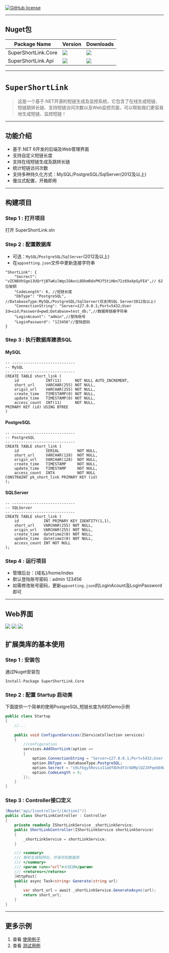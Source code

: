 
[![GitHub license](https://img.shields.io/github/license/dotnetcore/EasyCaching.svg)](https://github.com/dotnetcore/EasyCaching/blob/master/LICENSE)

----------

## Nuget包

| Package Name |  Version | Downloads
|--------------|  ------- | ----
| SuperShortLink.Core | ![](https://img.shields.io/badge/nuget-v1.2.1-blue) | ![](https://img.shields.io/badge/downloads-xM-brightgreen)|
| SuperShortLink.Api | ![](https://img.shields.io/badge/nuget-v1.2.1-blue) | ![](https://img.shields.io/badge/downloads-xM-brightgreen)|

---------

# `SuperShortLink`
> 这是一个基于.NET开源的短链生成及监控系统，它包含了在线生成短链、短链跳转长链、支持短链访问次数以及Web监控页面，可以帮助我们更容易地生成短链、监控短链！

-------

## 功能介绍
 - 基于.NET 6开发的后端及Web管理界面
 - 支持自定义短链长度
 - 支持在线短链生成及跳转长链
 - 统计短链访问次数
 - 支持多种持久化方式：MySQL/PostgreSQL/SqlServer(2012及以上)
 - 傻瓜式配置，开箱即用

------
## 构建项目

### Step 1 : 打开项目
打开 SuperShortLink.sln

### Step 2 : 配置数据库
- 可选：`MySQL`/`PostgreSQL`/`SqlServer`(2012及以上)
- 在`appsetting.json`文件中更新连接字符串
```
"ShortLink": {
    "Secrect": "vZCN8VhSge13UQrYjBTwKulWqsIOAocL0DkmRdxPMJf5tiHbn72z69aXpGyFE4",// 62位秘钥
    "CodeLength": 6, //短链长度
    "DbType": "PostgreSQL", //DatabaseType:MySQL/PostgreSQL/SqlServer(仅支持SQL Server2012及以上)
    "ConnectionString": "Server=127.0.0.1;Port=5432;User Id=uid;Password=pwd;Database=test_db;",//数据库链接字符串
    "LoginAcount": "admin",//登陆账号
    "LoginPassword": "123456"//登陆密码
}
```
### Step 3 : 执行数据库建表SQL

#### MySQL
```
-- ----------------------------
-- MySQL
-- ----------------------------
CREATE TABLE short_link (
    id            INT(11)      NOT NULL AUTO_INCREMENT,
    short_url     VARCHAR(255) NOT NULL,
    origin_url    VARCHAR(255) NOT NULL,
    create_time   TIMESTAMP(0) NOT NULL,
    update_time   TIMESTAMP(0) NOT NULL,
    access_count  INT(11)      NOT NULL,
PRIMARY KEY (id) USING BTREE 
)
```

#### PostgreSQL
```
-- ----------------------------
-- PostgreSQL
-- ----------------------------
CREATE TABLE short_link (
    id            SERIAL        NOT NULL,
    short_url     VARCHAR(128)  NOT NULL,
    origin_url    VARCHAR(128)  NOT NULL,
    create_time   TIMESTAMP     NOT NULL,
    update_time   TIMESTAMP     NOT NULL,
    access_count  INT4          NOT NULL
CONSTRAINT pk_short_link PRIMARY KEY (id) 
);

```
#### SQLServer

```
-- ----------------------------
-- SQLServer
-- ----------------------------
CREATE TABLE short_link (
    id           INT PRIMARY KEY IDENTITY(1,1),
    short_url    VARCHAR(255) NOT NULL,
    origin_url   VARCHAR(255) NOT NULL,
    create_time  datetime2(0) NOT NULL,
    update_time  datetime2(0) NOT NULL,
    access_count INT NOT NULL 
);
```

### Step 4 : 运行项目
- 管理后台：{域名}/home/index
- 默认登陆账号密码：admin 123456
- 如需修改账号密码，更新`appsetting.json`的LoginAcount及LoginPassword即可

------------

## Web界面
![](media/web-login.png?raw=true)
![](media/web-list.png?raw=true)
![](media/web-generate.png?raw=true)


## 扩展类库的基本使用

### Step 1 : 安装包

通过Nuget安装包
```
Install-Package SuperShortLink.Core
```

### Step 2 : 配置 Startup 启动类

下面提供一个简单的使用PostgreSQL,短链长度为6的Demo示例
```csharp
public class Startup
{
    //...
    
    public void ConfigureServices(IServiceCollection services)
    {
        //configuration
        services.AddShortLink(option =>
        {
            option.ConnectionString = "Server=127.0.0.1;Port=5432;User Id=uid;Password=pwd;Database=db;";
            option.DbType = DatabaseType.PostgreSQL;
            option.Secrect = "s9LFkgy5RovixI1aOf8UhdY3r4DMplQZJXPqebE0WSjBn7wVzmN2Gc6THCAKut";
            option.CodeLength = 6;
        });
    }    
}
```

###  Step 3 : Controller接口定义 

```csharp
[Route("api/[controller]/[Action]")]
public class ShortLinkController : Controller
{
    private readonly IShortLinkService _shortLinkService;
    public ShortLinkController(IShortLinkService shortLinkService)
    {
        _shortLinkService = shortLinkService;
    }

    /// <summary>
    /// 解析生成短网址，并保存到数据库
    /// </summary>
    /// <param name="url">长链接</param>
    /// <returns></returns>
    [HttpPost]
    public async Task<string> Generate(string url)
    {
        var short_url = await _shortLinkService.GenerateAsync(url);
        return short_url;
    }
}
```

---------
## 更多示例

1. 查看 [使用例子](https://github.com/Bryan-Cyf/SuperShortLink/tree/master/src/SuperShortLink)
2. 查看 [测试用例](https://github.com/Bryan-Cyf/SuperShortLink/tree/master/test/SuperShortLink.UnitTests)

